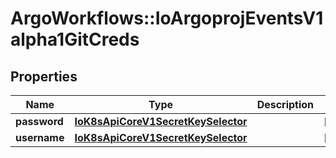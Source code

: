 # ArgoWorkflows::IoArgoprojEventsV1alpha1GitCreds

## Properties
Name | Type | Description | Notes
------------ | ------------- | ------------- | -------------
**password** | [**IoK8sApiCoreV1SecretKeySelector**](IoK8sApiCoreV1SecretKeySelector.md) |  | [optional] 
**username** | [**IoK8sApiCoreV1SecretKeySelector**](IoK8sApiCoreV1SecretKeySelector.md) |  | [optional] 


